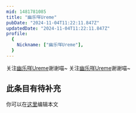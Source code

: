 ```yaml
---
mid: 1481781085
title: "幽乐咩Ureme"
pubDate: "2024-11-04T11:22:11.847Z"
updatedDate: "2024-11-04T11:22:11.847Z"
profile:
  {
    Nickname: ["幽乐咩Ureme"],
  }
---
```


关注[幽乐咩Ureme](https://space.bilibili.com/1481781085)谢谢喵~ 关注[幽乐咩Ureme](https://space.bilibili.com/1481781085)谢谢喵~

## 此条目有待补充
你可以在[这里](https://github.com/Yuhanawa/VTuber.ICU/edit/master/src/content/v/幽乐咩Ureme/index.md)编辑本文
